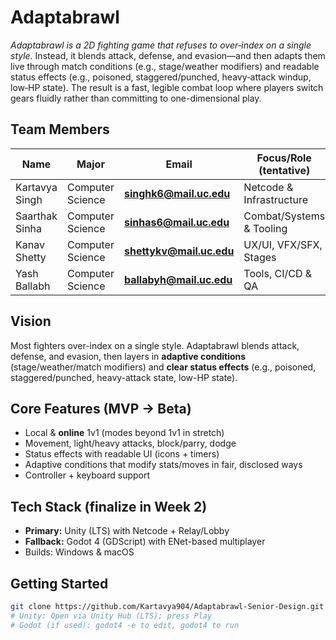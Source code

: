# Adaptabrawl
_Adaptabrawl is a 2D fighting game that refuses to over‑index on a single style._ Instead, it blends attack, defense, and evasion—and then adapts them live through match conditions (e.g., stage/weather modifiers) and readable status effects (e.g., poisoned, staggered/punched, heavy‑attack windup, low‑HP state). The result is a fast, legible combat loop where players switch gears fluidly rather than committing to one-dimensional play.

## Team Members

| Name           | Major            | Email   | Focus/Role (tentative)   |
| -------------- | ---------------- | ------- | ------------------------ |
| Kartavya Singh | Computer Science | **singhk6@mail.uc.edu**  | Netcode & Infrastructure |
| Saarthak Sinha | Computer Science | **sinhas6@mail.uc.edu**  | Combat/Systems & Tooling |
| Kanav Shetty   | Computer Science | **shettykv@mail.uc.edu** | UX/UI, VFX/SFX, Stages   |
| Yash Ballabh   | Computer Science | **ballabyh@mail.uc.edu** | Tools, CI/CD & QA        | 

## Vision
Most fighters over-index on a single style. Adaptabrawl blends attack, defense, and evasion, then layers in **adaptive conditions** (stage/weather/match modifiers) and **clear status effects** (e.g., poisoned, staggered/punched, heavy-attack state, low-HP state).

## Core Features (MVP → Beta)
- Local & **online** 1v1 (modes beyond 1v1 in stretch)
- Movement, light/heavy attacks, block/parry, dodge
- Status effects with readable UI (icons + timers)
- Adaptive conditions that modify stats/moves in fair, disclosed ways
- Controller + keyboard support

## Tech Stack (finalize in Week 2)
- **Primary:** Unity (LTS) with Netcode + Relay/Lobby
- **Fallback:** Godot 4 (GDScript) with ENet-based multiplayer
- Builds: Windows & macOS

## Getting Started
```bash
git clone https://github.com/Kartavya904/Adaptabrawl-Senior-Design.git
# Unity: Open via Unity Hub (LTS); press Play
# Godot (if used): godot4 -e to edit, godot4 to run
